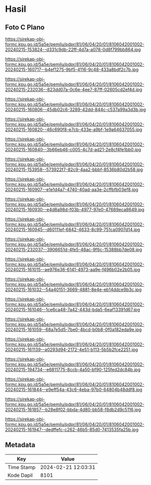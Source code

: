 # Hasil

## Foto C Plano

https://sirekap-obj-formc.kpu.go.id/5a5e/pemilu/pdpr/81/06/04/20/01/8106042001002-20240215-153824--d331c9db-22ff-4d7a-a078-0d8f799bb864.jpg

https://sirekap-obj-formc.kpu.go.id/5a5e/pemilu/pdpr/81/06/04/20/01/8106042001002-20240215-160717--b4ef1275-9bf5-4116-9c48-433a8bdf2c7b.jpg

https://sirekap-obj-formc.kpu.go.id/5a5e/pemilu/pdpr/81/06/04/20/01/8106042001002-20240215-232036--823dd07a-0c6e-4ee7-87ff-02605cd2ef4d.jpg

https://sirekap-obj-formc.kpu.go.id/5a5e/pemilu/pdpr/81/06/04/20/01/8106042001002-20240215-160806--45db02c6-3289-42dd-844c-c537a99a3d3b.jpg

https://sirekap-obj-formc.kpu.go.id/5a5e/pemilu/pdpr/81/06/04/20/01/8106042001002-20240215-160820--46c690f8-e7cb-433e-a9bf-1e9a64637055.jpg

https://sirekap-obj-formc.kpu.go.id/5a5e/pemilu/pdpr/81/06/04/20/01/8106042001002-20240215-160840--3b66eb46-c005-4c7d-ad21-2e8cf4fe1bb0.jpg

https://sirekap-obj-formc.kpu.go.id/5a5e/pemilu/pdpr/81/06/04/20/01/8106042001002-20240215-153958--573922f7-82c9-4aa2-bbbf-8536b80d2b58.jpg

https://sirekap-obj-formc.kpu.go.id/5a5e/pemilu/pdpr/81/06/04/20/01/8106042001002-20240215-160907--e1e1d4a7-4740-40ad-aa3e-2cffbfb03ef8.jpg

https://sirekap-obj-formc.kpu.go.id/5a5e/pemilu/pdpr/81/06/04/20/01/8106042001002-20240215-160930--e4d8a98d-f03b-4977-97e0-47689eca8649.jpg

https://sirekap-obj-formc.kpu.go.id/5a5e/pemilu/pdpr/81/06/04/20/01/8106042001002-20240215-160945--d60111ef-6842-4633-8c99-751ca0907d14.jpg

https://sirekap-obj-formc.kpu.go.id/5a5e/pemilu/pdpr/81/06/04/20/01/8106042001002-20240215-232037--3906651d-4fe5-48ac-9f6c-15388bb7de08.jpg

https://sirekap-obj-formc.kpu.go.id/5a5e/pemilu/pdpr/81/06/04/20/01/8106042001002-20240215-161015--ae976e36-6141-4973-aa9e-f496b02e2b05.jpg

https://sirekap-obj-formc.kpu.go.id/5a5e/pemilu/pdpr/81/06/04/20/01/8106042001002-20240215-161032--54a40151-3669-4881-8e4e-eb14ddce9b3c.jpg

https://sirekap-obj-formc.kpu.go.id/5a5e/pemilu/pdpr/81/06/04/20/01/8106042001002-20240215-161046--1ce6ca48-7a42-443d-bda5-6eaf13391d67.jpg

https://sirekap-obj-formc.kpu.go.id/5a5e/pemilu/pdpr/81/06/04/20/01/8106042001002-20240215-161059--68a7e5d5-7be0-4bcd-b0b8-0f0a182eda9e.jpg

https://sirekap-obj-formc.kpu.go.id/5a5e/pemilu/pdpr/81/06/04/20/01/8106042001002-20240215-161139--a0293d94-2172-4e51-b113-5b5b2fce2251.jpg

https://sirekap-obj-formc.kpu.go.id/5a5e/pemilu/pdpr/81/06/04/20/01/8106042001002-20240215-194734--e6811775-8ccb-4a50-bf90-125fed2dc84b.jpg

https://sirekap-obj-formc.kpu.go.id/5a5e/pemilu/pdpr/81/06/04/20/01/8106042001002-20240215-161844--e9eff54a-43c6-4eba-97b0-64804b48ddf8.jpg

https://sirekap-obj-formc.kpu.go.id/5a5e/pemilu/pdpr/81/06/04/20/01/8106042001002-20240215-161857--b28e8f02-bbda-4d80-bb58-f8db2d9c5116.jpg

https://sirekap-obj-formc.kpu.go.id/5a5e/pemilu/pdpr/81/06/04/20/01/8106042001002-20240215-161947--dedffefc-c262-46b5-85d0-7413535fa25b.jpg


## Metadata

| Key        | Value               |
| ---------- | ------------------- |
| Time Stamp | 2024-02-21 12:03:31 |
| Kode Dapil | 8101                |



